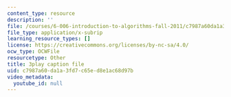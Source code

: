 ```yaml
---
content_type: resource
description: ''
file: /courses/6-006-introduction-to-algorithms-fall-2011/c7987a60da1a3fd7c65ed8e1ac68d97b_sPuazUPiV1k.srt
file_type: application/x-subrip
learning_resource_types: []
license: https://creativecommons.org/licenses/by-nc-sa/4.0/
ocw_type: OCWFile
resourcetype: Other
title: 3play caption file
uid: c7987a60-da1a-3fd7-c65e-d8e1ac68d97b
video_metadata:
  youtube_id: null
---
```

